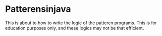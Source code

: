 # Patterensinjava
This is about to how to write the logic of the patteren programs.
This is for education purposes only, and these logics may not be that efficient.
